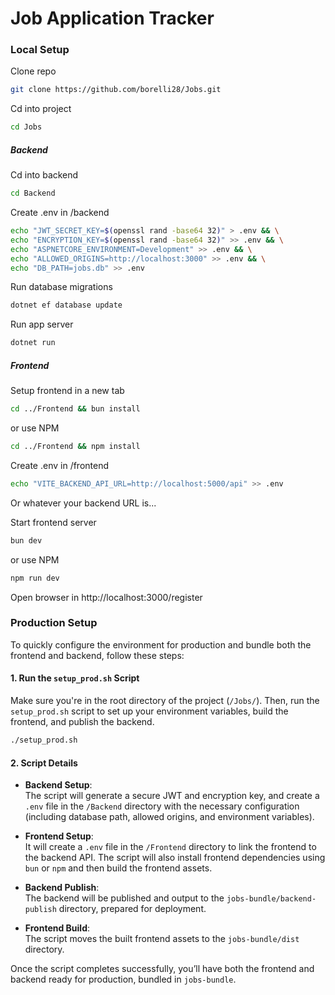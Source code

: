 # Job Application Tracker

### Local Setup
Clone repo
```bash
git clone https://github.com/borelli28/Jobs.git
```

Cd into project
```bash
cd Jobs
```

##### Backend
Cd into backend
```bash
cd Backend
```

Create .env in /backend
```bash
echo "JWT_SECRET_KEY=$(openssl rand -base64 32)" > .env && \
echo "ENCRYPTION_KEY=$(openssl rand -base64 32)" >> .env && \
echo "ASPNETCORE_ENVIRONMENT=Development" >> .env && \
echo "ALLOWED_ORIGINS=http://localhost:3000" >> .env && \
echo "DB_PATH=jobs.db" >> .env
```

Run database migrations
```bash
dotnet ef database update
```

Run app server
```bash
dotnet run
```

##### Frontend
Setup frontend in a new tab
```bash
cd ../Frontend && bun install
```
or use NPM
```bash
cd ../Frontend && npm install
```

Create .env in /frontend
```bash
echo "VITE_BACKEND_API_URL=http://localhost:5000/api" >> .env
```
Or whatever your backend URL is...

Start frontend server
```bash
bun dev
```
or use NPM
```bash
npm run dev
```

Open browser in http://localhost:3000/register

### Production Setup

To quickly configure the environment for production and bundle both the frontend and backend, follow these steps:

#### 1. Run the `setup_prod.sh` Script

Make sure you're in the root directory of the project (`/Jobs/`). Then, run the `setup_prod.sh` script to set up your environment variables, build the frontend, and publish the backend.

```bash
./setup_prod.sh
```

#### 2. Script Details

- **Backend Setup**:  
  The script will generate a secure JWT and encryption key, and create a `.env` file in the `/Backend` directory with the necessary configuration (including database path, allowed origins, and environment variables).
  
- **Frontend Setup**:  
  It will create a `.env` file in the `/Frontend` directory to link the frontend to the backend API. The script will also install frontend dependencies using `bun` or `npm` and then build the frontend assets.

- **Backend Publish**:  
  The backend will be published and output to the `jobs-bundle/backend-publish` directory, prepared for deployment.

- **Frontend Build**:  
  The script moves the built frontend assets to the `jobs-bundle/dist` directory.

Once the script completes successfully, you’ll have both the frontend and backend ready for production, bundled in `jobs-bundle`.
